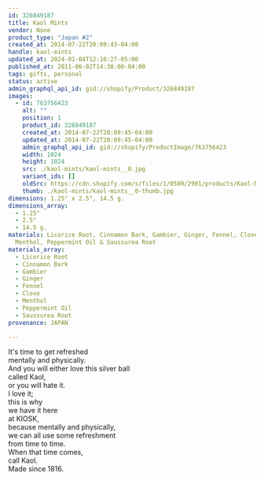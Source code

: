 ```yaml
---
id: 326849187
title: Kaol Mints
vendor: None
product_type: "Japan #2"
created_at: 2014-07-22T20:09:43-04:00
handle: kaol-mints
updated_at: 2024-01-04T12:16:27-05:00
published_at: 2011-06-02T14:38:00-04:00
tags: gifts, personal
status: active
admin_graphql_api_id: gid://shopify/Product/326849187
images:
  - id: 763756423
    alt: ""
    position: 1
    product_id: 326849187
    created_at: 2014-07-22T20:09:45-04:00
    updated_at: 2014-07-22T20:09:45-04:00
    admin_graphql_api_id: gid://shopify/ProductImage/763756423
    width: 1024
    height: 1024
    src: ./kaol-mints/kaol-mints__0.jpg
    variant_ids: []
    oldSrc: https://cdn.shopify.com/s/files/1/0589/2901/products/Kaol-Mints.jpeg?v=1406074185
    thumb: ./kaol-mints/kaol-mints__0-thumb.jpg
dimensions: 1.25" x 2.5", 14.5 g.
dimensions_array:
  - 1.25"
  - 2.5"
  - 14.5 g.
materials: Licorice Root, Cinnamon Bark, Gambier, Ginger, Fennel, Clove,
  Menthol, Peppermint Oil & Saussurea Root
materials_array:
  - Licorice Root
  - Cinnamon Bark
  - Gambier
  - Ginger
  - Fennel
  - Clove
  - Menthol
  - Peppermint Oil
  - Saussurea Root
provenance: JAPAN

---
```


It's time to get refreshed  
mentally and physically.  
And you will either love this silver ball  
called Kaol,  
or you will hate it.  
I love it;  
this is why  
we have it here  
at KIOSK,  
because mentally and physically,  
we can all use some refreshment  
from time to time.  
When that time comes,  
call Kaol.  
Made since 1816.